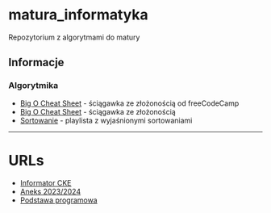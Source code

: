 # matura_informatyka

Repozytorium z algorytmami do matury

## Informacje

### Algorytmika

- [Big O Cheat Sheet](https://www.freecodecamp.org/news/big-o-cheat-sheet-time-complexity-chart/) - ściągawka ze złożonością od freeCodeCamp
- [Big O Cheat Sheet](https://www.bigocheatsheet.com/) - ściągawka ze złożonością
- [Sortowanie](https://www.youtube.com/watch?v=uySyv8St9aw&list=PL6aekdNhY7DAK6UraEDhxhMng89wrO9y9) - playlista z wyjaśnionymi sortowaniami

---

# URLs

- [Informator CKE](https://cke.gov.pl/images/_EGZAMIN_MATURALNY_OD_2023/Informatory/Informator_EM2023_informatyka.pdf)
- [Aneks 2023/2024](https://cke.gov.pl/images/_EGZAMIN_MATURALNY_OD_2023/Informatory/2023/Aneks_2023_2024_informatyka_EM_F23.pdf)
- [Podstawa programowa](https://pastebin.com/ZupJDfFt)
